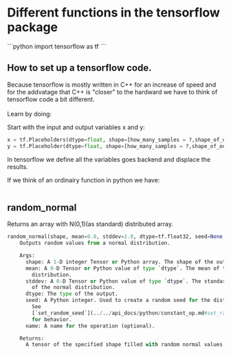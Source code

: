 # Different functions in the tensorflow package
´´´python
import tensorflow as tf
´´´


## How to set up a tensorflow code.


Because tensorflow is mostly written in C++ for an increase of speed and for the addvatage that C++ is "closer" to the hardward we have to think of tensorflow code a bit different.<br></br>
Learn by doing:

Start with the input and output variables x and y:

```python
x = tf.Placeholders(dtype=float, shape=[how_many_samples = ?,shape_of_output=200])
y = tf.Placeholder(dtype=float, shape=[how_many_samples = ?,shape_of_output=10])
```
In tensorflow we define all the variables goes backend and displace the results.

If we think of an ordinairy function in python we have:
```python

```



## random_normal
Returns an array with N(0,1)(as standard) distributed array.
```python
random_normal(shape, mean=0.0, stddev=1.0, dtype=tf.float32, seed=None, name=None)
    Outputs random values from a normal distribution.

    Args:
      shape: A 1-D integer Tensor or Python array. The shape of the output tensor.
      mean: A 0-D Tensor or Python value of type `dtype`. The mean of the normal
        distribution.
      stddev: A 0-D Tensor or Python value of type `dtype`. The standard deviation
        of the normal distribution.
      dtype: The type of the output.
      seed: A Python integer. Used to create a random seed for the distribution.
        See
        [`set_random_seed`](../../api_docs/python/constant_op.md#set_random_seed)
        for behavior.
      name: A name for the operation (optional).

    Returns:
      A tensor of the specified shape filled with random normal values.
```
